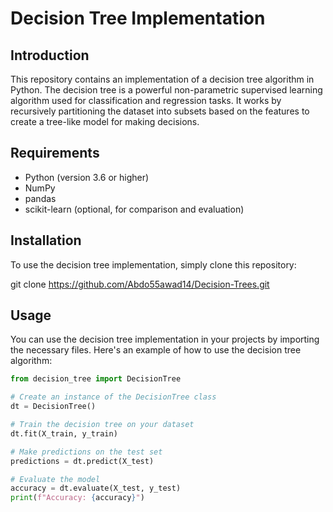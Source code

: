 # Decision Tree Implementation

## Introduction

This repository contains an implementation of a decision tree algorithm in Python. The decision tree is a powerful non-parametric supervised learning algorithm used for classification and regression tasks. It works by recursively partitioning the dataset into subsets based on the features to create a tree-like model for making decisions.

## Requirements

- Python (version 3.6 or higher)
- NumPy
- pandas
- scikit-learn (optional, for comparison and evaluation)

## Installation

To use the decision tree implementation, simply clone this repository:

git clone https://github.com/Abdo55awad14/Decision-Trees.git


## Usage

You can use the decision tree implementation in your projects by importing the necessary files. Here's an example of how to use the decision tree algorithm:

```python
from decision_tree import DecisionTree

# Create an instance of the DecisionTree class
dt = DecisionTree()

# Train the decision tree on your dataset
dt.fit(X_train, y_train)

# Make predictions on the test set
predictions = dt.predict(X_test)

# Evaluate the model
accuracy = dt.evaluate(X_test, y_test)
print(f"Accuracy: {accuracy}")
